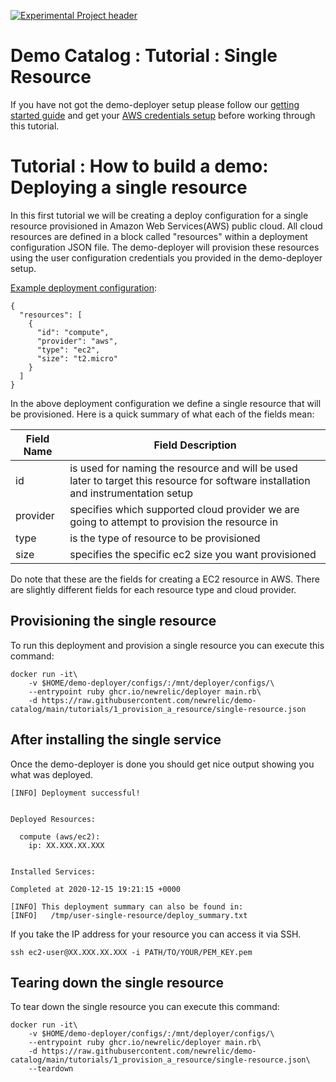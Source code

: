 [![Experimental Project header](https://github.com/newrelic/opensource-website/raw/master/src/images/categories/Experimental.png)](https://opensource.newrelic.com/oss-category/#experimental)

# Demo Catalog : Tutorial : Single Resource

If you have not got the demo-deployer setup please follow our [getting started guide](/GETTING_STARTED.md) and get your [AWS credentials setup](https://github.com/newrelic/demo-deployer/blob/main/documentation/user_config/aws.md) before working through this tutorial.

# Tutorial : How to build a demo: Deploying a single resource

In this first tutorial we will be creating a deploy configuration for a single resource provisioned in Amazon Web Services(AWS) public cloud.  All cloud resources are defined in a block called "resources" within a deployment configuration JSON file.  The demo-deployer will provision these resources using the user configuration credentials you provided in the demo-deployer setup.

[Example deployment configuration](single-resource.json):

```
{
  "resources": [
    {
      "id": "compute",
      "provider": "aws",
      "type": "ec2",
      "size": "t2.micro"
    }
  ]
}
```

In the above deployment configuration we define a single resource that will be provisioned.  Here is a quick summary of what each of the fields mean:

| Field Name    |  Field Description |
| ------------- | ------------------ |
| id            | is used for naming the resource and will be used later to target this resource for software installation and instrumentation setup |
| provider      | specifies which supported cloud provider we are going to attempt to provision the resource in  |
| type          | is the type of resource to be provisioned       |
| size          | specifies the specific ec2 size you want provisioned |

Do note that these are the fields for creating a EC2 resource in AWS. There are slightly different fields for each resource type and cloud provider.

## Provisioning the single resource
To run this deployment and provision a single resource you can execute this command:

```
docker run -it\
    -v $HOME/demo-deployer/configs/:/mnt/deployer/configs/\
    --entrypoint ruby ghcr.io/newrelic/deployer main.rb\
    -d https://raw.githubusercontent.com/newrelic/demo-catalog/main/tutorials/1_provision_a_resource/single-resource.json
```

## After installing the single service

Once the demo-deployer is done you should get nice output showing you what was deployed.

```
[INFO] Deployment successful!


Deployed Resources:

  compute (aws/ec2):
    ip: XX.XXX.XX.XXX


Installed Services:

Completed at 2020-12-15 19:21:15 +0000

[INFO] This deployment summary can also be found in:
[INFO]   /tmp/user-single-resource/deploy_summary.txt
```

If you take the IP address for your resource you can access it via SSH.

    ssh ec2-user@XX.XXX.XX.XXX -i PATH/TO/YOUR/PEM_KEY.pem


## Tearing down the single resource
To tear down the single resource you can execute this command:

```
docker run -it\
    -v $HOME/demo-deployer/configs/:/mnt/deployer/configs/\
    --entrypoint ruby ghcr.io/newrelic/deployer main.rb\
    -d https://raw.githubusercontent.com/newrelic/demo-catalog/main/tutorials/1_provision_a_resource/single-resource.json\
    --teardown
```
